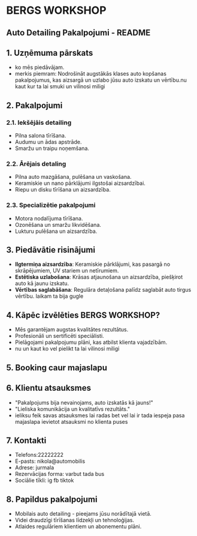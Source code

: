 # BERGS WORKSHOP
## Auto Detailing Pakalpojumi - README

## 1. Uzņēmuma pārskats
- ko mēs piedāvājam.
- merkis piemram: Nodrošināt augstākās klases auto kopšanas pakalpojumus, kas aizsargā un uzlabo jūsu auto izskatu un vērtību.nu kaut kur ta lai smuki un vilinosi miligi

## 2. Pakalpojumi
### 2.1. Iekšējāis detailing
- Pilna salona tīrīšana.
- Audumu un ādas apstrāde.
- Smaržu un traipu noņemšana.

### 2.2. Ārējais detaling
- Pilna auto mazgāšana, pulēšana un vaskošana.
- Keramiskie un nano pārklājumi ilgstošai aizsardzībai.
- Riepu un disku tīrīšana un aizsardzība.

### 2.3. Specializētie pakalpojumi
- Motora nodalījuma tīrīšana.
- Ozonēšana un smaržu likvidēšana.
- Lukturu pulēšana un aizsardzība.

## 3. Piedāvātie risinājumi
- **Ilgtermiņa aizsardzība**: Keramiskie pārklājumi, kas pasargā no skrāpējumiem, UV stariem un netīrumiem.
- **Estētiska uzlabošana**: Krāsas atjaunošana un aizsardzība, piešķirot auto kā jaunu izskatu.
- **Vērtības saglabāšana**: Regulāra detaļošana palīdz saglabāt auto tirgus vērtību. laikam ta bija gugle

## 4. Kāpēc izvēlēties BERGS WORKSHOP?
- Mēs garantējam augstas kvalitātes rezultātus.
- Profesionāli un sertificēti speciālisti.
- Pielāgojami pakalpojumu plāni, kas atbilst klienta vajadzībām.
- nu un kaut ko vel pielikt ta lai vilinosi miligi

## 5. Booking caur majaslapu

## 6. Klientu atsauksmes
- "Pakalpojums bija nevainojams, auto izskatās kā jauns!"
- "Lieliska komunikācija un kvalitatīvs rezultāts."
- ieliksu feik savas atsauksmes lai radas bet vel lai ir tada iespeja pasa majaslapa ievietot atsauksmi no klienta puses

## 7. Kontakti
- Telefons:22222222
- E-pasts: nikola@automobilis
- Adrese: jurmala
- Rezervācijas forma: varbut tada bus
- Sociālie tīkli: ig fb tiktok

## 8. Papildus pakalpojumi
- Mobilais auto detailing - pieejams jūsu norādītajā vietā.
- Videi draudzīgi tīrīšanas līdzekļi un tehnoloģijas.
- Atlaides regulāriem klientiem un abonementu plāni.
